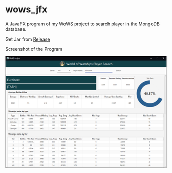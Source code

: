 # wows_jfx
A JavaFX program of my WoWS project to search player in the MongoDB database.

Get Jar from [Release](https://github.com/developer-haku/wows_jfx/releases)

Screenshot of the Program

![](screenshot/SS.png)


